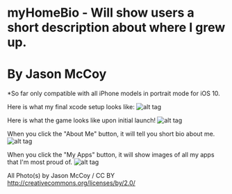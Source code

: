 # myHomeBio - Will show users a short description about where I grew up.
# By Jason McCoy
*So far only compatible with all iPhone models in portrait mode for iOS 10.


Here is what my final xcode setup looks like:
![alt tag](http://mccoygames.com/wp-content/uploads/2016/07/Screen-Shot-2016-07-09-at-11.14.54-PM.png)


Here is what the game looks like upon initial launch!
![alt tag](http://mccoygames.com/wp-content/uploads/2016/07/Screen-Shot-2016-07-09-at-11.18.03-PM.png)


When you click the "About Me" button, it will tell you short bio about me.
![alt tag](http://mccoygames.com/wp-content/uploads/2016/07/Screen-Shot-2016-07-09-at-11.18.29-PM.png)


When you click the "My Apps" button, it will show images of all my apps that I'm most proud of.
![alt tag](http://mccoygames.com/wp-content/uploads/2016/07/Screen-Shot-2016-07-09-at-11.18.36-PM.png)



All Photo(s) by Jason McCoy / CC BY
http://creativecommons.org/licenses/by/2.0/
